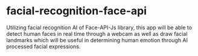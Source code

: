 # facial-recognition-face-api
Utilizing facial recognition AI of Face-API-Js library, this app will be able to detect human faces in real time through a webcam as well as draw facial landmarks which will be useful in determining human emotion through AI processed facial expressions.
